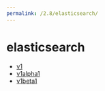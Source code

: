 ```yaml
---
permalink: /2.8/elasticsearch/
---
```


# elasticsearch



* [v1](v1/index.md)
* [v1alpha1](v1alpha1/index.md)
* [v1beta1](v1beta1/index.md)